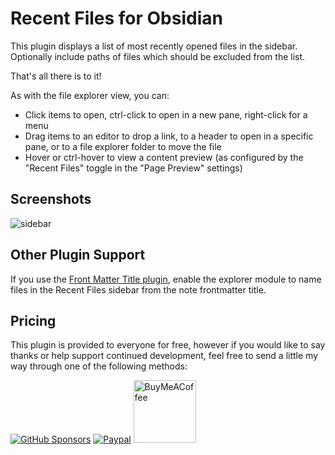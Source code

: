 # Recent Files for Obsidian

This plugin displays a list of most recently opened files in the sidebar.
Optionally include paths of files which should be excluded from the list.

That's all there is to it!

As with the file explorer view, you can:

* Click items to open, ctrl-click to open in a new pane, right-click for a menu
* Drag items to an editor to drop a link, to a header to open in a specific pane, or to a file explorer folder to move the file
* Hover or ctrl-hover to view a content preview (as configured by the "Recent Files" toggle in the "Page Preview" settings)

## Screenshots

![sidebar](https://raw.githubusercontent.com/tgrosinger/recent-files-obsidian/main/resources/screenshots/sidebar.png)

## Other Plugin Support

If you use the [Front Matter Title plugin](https://github.com/snezhig/obsidian-front-matter-title), enable the explorer module to name files in the Recent Files sidebar from the note frontmatter title.

## Pricing

This plugin is provided to everyone for free, however if you would like to
say thanks or help support continued development, feel free to send a little
my way through one of the following methods:

[![GitHub Sponsors](https://img.shields.io/github/sponsors/tgrosinger?style=social)](https://github.com/sponsors/tgrosinger)
[![Paypal](https://img.shields.io/badge/paypal-tgrosinger-yellow?style=social&logo=paypal)](https://paypal.me/tgrosinger)
[<img src="https://cdn.buymeacoffee.com/buttons/v2/default-yellow.png" alt="BuyMeACoffee" width="100">](https://www.buymeacoffee.com/tgrosinger)